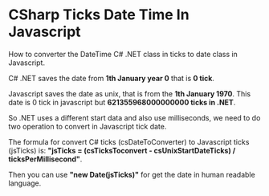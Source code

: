 # CSharp Ticks Date Time In Javascript
How to converter the DateTime C# .NET class in ticks to date class in Javascript.

C# .NET saves the date from **1th January year 0** that is **0 tick**.

Javascript saves the date as unix, that is from the **1th January 1970**. This date is 0 tick in javascript but **621355968000000000 ticks in .NET**.

So .NET uses a different start data and also use milliseconds, we need to do two operation to convert in Javascript tick date.

The formula for convert C# ticks (csDateToConverter) to Javascript ticks (jsTicks) is: 
**"jsTicks = (csTicksToconvert - csUnixStartDateTicks) / ticksPerMillisecond"**.

Then you can use **"new Date(jsTicks)"** for get the date in human readable language.
